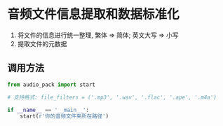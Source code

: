 # 音频文件信息提取和数据标准化

1. 将文件的信息进行统一整理, 繁体 => 简体; 英文大写 => 小写
2. 提取文件的元数据

## 调用方法
```python
from audio_pack import start

# 支持格式: file_filters = ('.mp3', '.wav', '.flac', '.ape', '.m4a')

if __name__ == '__main__':
    start(r'你的音频文件夹所在路径')
```